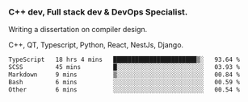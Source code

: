 <h3>C++ dev, Full stack dev & DevOps Specialist.</h3>
<p>Writing a dissertation on compiler design. <p>
<p>C++, QT, Typescript, Python, React, NestJs, Django.</p>

<!--START_SECTION:waka-->

```txt
TypeScript   18 hrs 4 mins   ███████████████████████▒░   93.64 %
SCSS         45 mins         █░░░░░░░░░░░░░░░░░░░░░░░░   03.93 %
Markdown     9 mins          ▒░░░░░░░░░░░░░░░░░░░░░░░░   00.84 %
Bash         6 mins          ░░░░░░░░░░░░░░░░░░░░░░░░░   00.59 %
Other        6 mins          ░░░░░░░░░░░░░░░░░░░░░░░░░   00.54 %
```

<!--END_SECTION:waka-->
